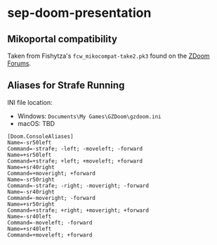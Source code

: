 # sep-doom-presentation

## Mikoportal compatibility

Taken from Fishytza's `fcw_mikocompat-take2.pk3` found on the [ZDoom Forums](https://forum.zdoom.org/viewtopic.php?t=76809&).

## Aliases for Strafe Running

INI file location:

* Windows: `Documents\My Games\GZDoom\gzdoom.ini`
* macOS: TBD  

```
[Doom.ConsoleAliases]
Name=-sr50left
Command=-strafe; -left; -moveleft; -forward
Name=+sr50left
Command=+strafe; +left; +moveleft; +forward
Name=+sr40right
Command=+moveright; +forward
Name=-sr50right
Command=-strafe; -right; -moveright; -forward
Name=-sr40right
Command=-moveright; -forward
Name=+sr50right
Command=+strafe; +right; +moveright; +forward
Name=-sr40left
Command=-moveleft; -forward
Name=+sr40left
Command=+moveleft; +forward
```